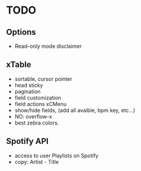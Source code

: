 # TODO

## Options

* Read-only mode disclaimer

## xTable

* sortable, cursor pointer
* head sticky
* pagination
* field customization
* field actions xCMenu
* show/hide fields, (add all avaible, bpm key, etc...)
* NO: overflow-x
* best zebra colors.

## Spotify API

* access to user Playlists on Spotify
* copy: Artist - Title
